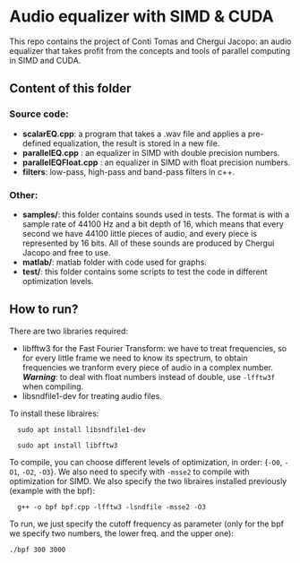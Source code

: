 # Audio equalizer with SIMD & CUDA
This repo contains the project of Conti Tomas and Chergui Jacopo: an audio equalizer that takes profit from the concepts and tools of parallel computing in SIMD and CUDA.

## Content of this folder ##
### Source code: ###
- **scalarEQ.cpp**: a program that takes a .wav file and applies a pre-defined equalization, the result is stored in a new file.
- **parallelEQ.cpp** : an equalizer in SIMD with double precision numbers.
- **parallelEQFloat.cpp** : an equalizer in SIMD with float precision numbers.
- **filters**: low-pass, high-pass and band-pass filters in c++.
### Other: ###
- **samples/**: this folder contains sounds used in tests. The format is with a sample rate of 44100 Hz and a bit depth of 16, which means that every second we have 44100 little pieces of audio, and every piece is represented by 16 bits. All of these sounds are produced by Chergui Jacopo and free to use.
- **matlab/**: matlab folder with code used for graphs.
- **test/**: this folder contains some scripts to test the code in different optimization levels.

## How to run? ##
There are two libraries required:
- libfftw3 for the Fast Fourier Transform: we have to treat frequencies, so for every little frame we need to know its spectrum, to obtain frequencies we tranform every piece of audio in a complex number. ***Warning***: to deal with float numbers instead of double, use `-lfftw3f` when compiling.
- libsndfile1-dev for treating audio files.

To install these libraires:
``` 
  sudo apt install libsndfile1-dev
```

``` 
  sudo apt install libfftw3
```

To compile, you can choose different levels of optimization, in order: {`-O0`, `-O1`, `-O2`, `-O3`}. We also need to specify with `-msse2` to compile with optimization for SIMD. We also specify the two libraires installed previously (example with the bpf):
``` 
  g++ -o bpf bpf.cpp -lfftw3 -lsndfile -msse2 -O3
```

To run, we just specify the cutoff frequency as parameter (only for the bpf we specify two numbers, the lower freq. and the upper one):
``` 
./bpf 300 3000
```
